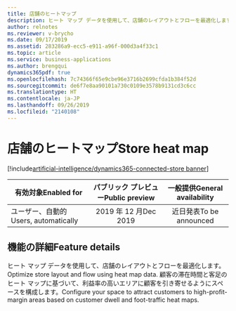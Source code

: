 ```yaml
---
title: 店舗のヒートマップ
description: ヒート マップ データを使用して、店舗のレイアウトとフローを最適化します。 顧客の滞在時間と客足のヒート マップに基づいて、利益率の高いエリアに顧客を引き寄せるようにスペースを構成します。
author: relnotes
ms.reviewer: v-brycho
ms.date: 09/17/2019
ms.assetid: 283286a9-ecc5-e911-a96f-000d3a4f33c1
ms.topic: article
ms.service: business-applications
ms.author: brengqui
dynamics365pdf: true
ms.openlocfilehash: 7c74366f65e9cbe96e3716b2699cfda1b384f52d
ms.sourcegitcommit: de6f7e8aa90101a730c0109e3578b9131cd3c6cc
ms.translationtype: HT
ms.contentlocale: ja-JP
ms.lasthandoff: 09/26/2019
ms.locfileid: "2140108"
---
```

# <a name="store-heat-map"></a><span data-ttu-id="ec39e-104">店舗のヒートマップ</span><span class="sxs-lookup"><span data-stu-id="ec39e-104">Store heat map</span></span>
[!include[artificial-intelligence/dynamics365-connected-store banner](../includes/artificial-intelligence/dynamics365-connected-store.md)]

| <span data-ttu-id="ec39e-105">有効対象</span><span class="sxs-lookup"><span data-stu-id="ec39e-105">Enabled for</span></span>    |  <span data-ttu-id="ec39e-106">パブリック プレビュー</span><span class="sxs-lookup"><span data-stu-id="ec39e-106">Public preview</span></span> | <span data-ttu-id="ec39e-107">一般提供</span><span class="sxs-lookup"><span data-stu-id="ec39e-107">General availability</span></span> | 
| ---------- | :----------: |:----------: |
|<span data-ttu-id="ec39e-108">ユーザー、自動的</span><span class="sxs-lookup"><span data-stu-id="ec39e-108">Users, automatically</span></span>|<span data-ttu-id="ec39e-109">2019 年 12 月</span><span class="sxs-lookup"><span data-stu-id="ec39e-109">Dec 2019</span></span>| <span data-ttu-id="ec39e-110">近日発表</span><span class="sxs-lookup"><span data-stu-id="ec39e-110">To be announced</span></span>|






## <a name="feature-details"></a><span data-ttu-id="ec39e-111">機能の詳細</span><span class="sxs-lookup"><span data-stu-id="ec39e-111">Feature details</span></span>
<!--feature detail start -->
<span data-ttu-id="ec39e-112">ヒート マップ データを使用して、店舗のレイアウトとフローを最適化します。</span><span class="sxs-lookup"><span data-stu-id="ec39e-112">Optimize store layout and flow using heat map data.</span></span> <span data-ttu-id="ec39e-113">顧客の滞在時間と客足のヒート マップに基づいて、利益率の高いエリアに顧客を引き寄せるようにスペースを構成します。</span><span class="sxs-lookup"><span data-stu-id="ec39e-113">Configure your space to attract customers to high-profit-margin areas based on customer dwell and foot-traffic heat maps.</span></span>
<!--feature detail end -->











